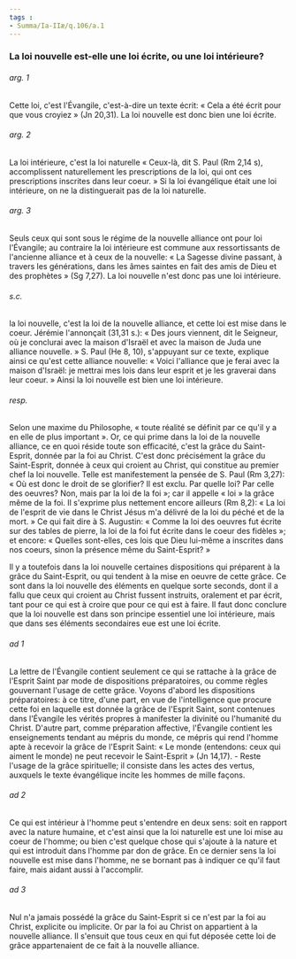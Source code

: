 ```yaml
---
tags : 
- Summa/Ia-IIæ/q.106/a.1
---
```


### La loi nouvelle est-elle une loi écrite, ou une loi intérieure?

###### arg. 1
Cette loi, c'est l'Évangile, c'est-à-dire un texte écrit: « Cela a été écrit pour que vous croyiez » (Jn 20,31). La loi nouvelle est donc bien une loi écrite. 

###### arg. 2
La loi intérieure, c'est la loi naturelle « Ceux-là, dit S. Paul (Rm 2,14 s), accomplissent naturellement les prescriptions de la loi, qui ont ces prescriptions inscrites dans leur coeur. » Si la loi évangélique était une loi intérieure, on ne la distinguerait pas de la loi naturelle. 

###### arg. 3
Seuls ceux qui sont sous le régime de la nouvelle alliance ont pour loi l'Évangile; au contraire la loi intérieure est commune aux ressortissants de l'ancienne alliance et à ceux de la nouvelle: « La Sagesse divine passant, à travers les générations, dans les âmes saintes en fait des amis de Dieu et des prophètes » (Sg 7,27). La loi nouvelle n'est donc pas une loi intérieure. 

###### s.c.
la loi nouvelle, c'est la loi de la nouvelle alliance, et cette loi est mise dans le coeur. Jérémie l'annonçait (31,31 s.): « Des jours viennent, dit le Seigneur, où je conclurai avec la maison d'Israël et avec la maison de Juda une alliance nouvelle. » S. Paul (He 8, 10), s'appuyant sur ce texte, explique ainsi ce qu'est cette alliance nouvelle: « Voici l'alliance que je ferai avec la maison d'Israël: je mettrai mes lois dans leur esprit et je les graverai dans leur coeur. » Ainsi la loi nouvelle est bien une loi intérieure. 

###### resp.
Selon une maxime du Philosophe, « toute réalité se définit par ce qu'il y a en elle de plus important ». Or, ce qui prime dans la loi de la nouvelle alliance, ce en quoi réside toute son efficacité, c'est la grâce du Saint-Esprit, donnée par la foi au Christ. C'est donc précisément la grâce du Saint-Esprit, donnée à ceux qui croient au Christ, qui constitue au premier chef la loi nouvelle. Telle est manifestement la pensée de S. Paul (Rm 3,27): « Où est donc le droit de se glorifier? Il est exclu. Par quelle loi? Par celle des oeuvres? Non, mais par la loi de la foi »; car il appelle « loi » la grâce même de la foi. Il s'exprime plus nettement encore ailleurs (Rm 8,2): « La loi de l'esprit de vie dans le Christ Jésus m'a délivré de la loi du péché et de la mort. » Ce qui fait dire à S. Augustin: « Comme la loi des oeuvres fut écrite sur des tables de pierre, la loi de la foi fut écrite dans le coeur des fidèles »; et encore: « Quelles sont-elles, ces lois que Dieu lui-même a inscrites dans nos coeurs, sinon la présence même du Saint-Esprit? » 

Il y a toutefois dans la loi nouvelle certaines dispositions qui préparent à la grâce du Saint-Esprit, ou qui tendent à la mise en oeuvre de cette grâce. Ce sont dans la loi nouvelle des éléments en quelque sorte seconds, dont il a fallu que ceux qui croient au Christ fussent instruits, oralement et par écrit, tant pour ce qui est à croire que pour ce qui est à faire. Il faut donc conclure que la loi nouvelle est dans son principe essentiel une loi intérieure, mais que dans ses éléments secondaires eue est une loi écrite. 

###### ad 1
La lettre de l'Évangile contient seulement ce qui se rattache à la grâce de l'Esprit Saint par mode de dispositions préparatoires, ou comme règles gouvernant l'usage de cette grâce. Voyons d'abord les dispositions préparatoires: à ce titre, d'une part, en vue de l'intelligence que procure cette foi en laquelle est donnée la grâce de l'Esprit Saint, sont contenues dans l'Évangile les vérités propres à manifester la divinité ou l'humanité du Christ. D'autre part, comme préparation affective, l'Évangile contient les enseignements tendant au mépris du monde, ce mépris qui rend l'homme apte à recevoir la grâce de l'Esprit Saint: « Le monde (entendons: ceux qui aiment le monde) ne peut recevoir le Saint-Esprit » (Jn 14,17). - Reste l'usage de la grâce spirituelle; il consiste dans les actes des vertus, auxquels le texte évangélique incite les hommes de mille façons. 

###### ad 2
Ce qui est intérieur à l'homme peut s'entendre en deux sens: soit en rapport avec la nature humaine, et c'est ainsi que la loi naturelle est une loi mise au coeur de l'homme; ou bien c'est quelque chose qui s'ajoute à la nature et qui est introduit dans l'homme par don de grâce. En ce dernier sens la loi nouvelle est mise dans l'homme, ne se bornant pas à indiquer ce qu'il faut faire, mais aidant aussi à l'accomplir. 

###### ad 3
Nul n'a jamais possédé la grâce du Saint-Esprit si ce n'est par la foi au Christ, explicite ou implicite. Or par la foi au Christ on appartient à la nouvelle alliance. Il s'ensuit que tous ceux en qui fut déposée cette loi de grâce appartenaient de ce fait à la nouvelle alliance. 

